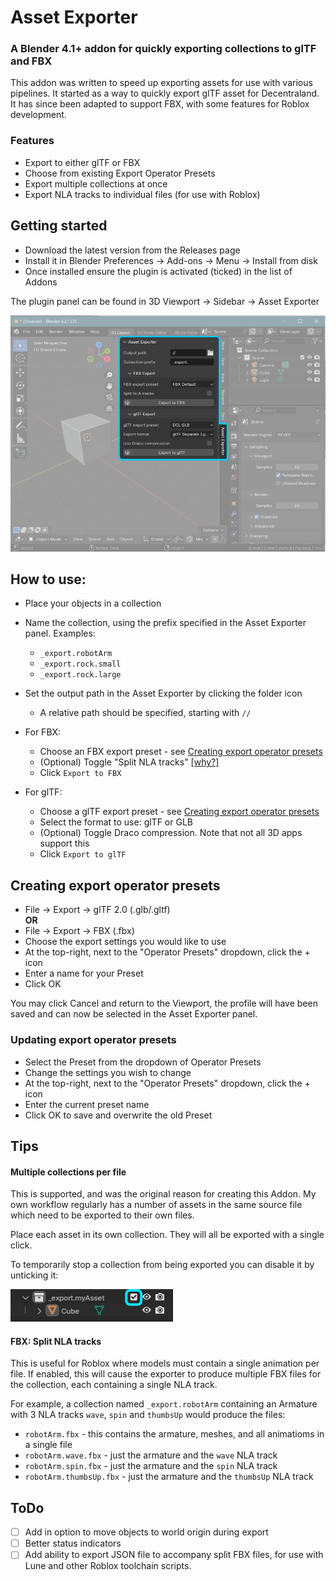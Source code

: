 # Asset Exporter

### A Blender 4.1+ addon for quickly exporting collections to glTF and FBX


This addon was written to speed up exporting assets for use with various pipelines. It started as a way to quickly export glTF asset for Decentraland. It has since been adapted to support FBX, with some features for Roblox development.


### Features

- Export to either glTF or FBX
- Choose from existing Export Operator Presets
- Export multiple collections at once
- Export NLA tracks to individual files (for use with Roblox)

## Getting started

- Download the latest version from the Releases page
- Install it in Blender Preferences -> Add-ons -> Menu -> Install from disk
- Once installed ensure the plugin is activated (ticked) in the list of Addons

The plugin panel can be found in 3D Viewport -> Sidebar -> Asset Exporter


![blender ui panel location](./assets/blender-ui-location.png)


How to use:
--

* Place your objects in a collection 
* Name the collection, using the prefix specified in the Asset Exporter panel. Examples:
    * `_export.robotArm`
    * `_export.rock.small`
    * `_export.rock.large`

* Set the output path in the Asset Exporter by clicking the folder icon
    * A relative path should be specified, starting with `//` 

* For FBX:
    * Choose an FBX export preset - see [Creating export operator presets](#creating-export-operator-presets)
    * (Optional) Toggle "Split NLA tracks" [[why?]](#fbx-split-nla-tracks)
    * Click `Export to FBX`

* For glTF:
    * Choose a glTF export preset - see [Creating export operator presets](#creating-export-operator-presets)
    * Select the format to use: glTF or GLB
    * (Optional) Toggle Draco compression. Note that not all 3D apps support this
    * Click `Export to glTF`



## Creating export operator presets

* File -> Export -> glTF 2.0 (.glb/.gltf)  
    **OR**    
* File -> Export -> FBX (.fbx)
* Choose the export settings you would like to use
* At the top-right, next to the "Operator Presets" dropdown, click the + icon
* Enter a name for your Preset
* Click OK

You may click Cancel and return to the Viewport, the profile will have been saved and can now be selected in the Asset Exporter panel.


### Updating export operator presets

* Select the Preset from the dropdown of Operator Presets
* Change the settings you wish to change
* At the top-right, next to the "Operator Presets" dropdown, click the + icon
* Enter the current preset name
* Click OK to save and overwrite the old Preset



## Tips

#### Multiple collections per file

This is supported, and was the original reason for creating this Addon. My own workflow regularly has a number of assets in the same source file which need to be exported to their own files.

Place each asset in its own collection. They will all be exported with a single click.

To temporarily stop a collection from being exported you can disable it by unticking it:

![Disable a collection in Blender](./assets/blender-disable-collection.png)


#### FBX: Split NLA tracks

This is useful for Roblox where models must contain a single animation per file. If enabled, this will cause the exporter to produce multiple FBX files for the collection, each containing a single NLA track. 

For example, a collection named `_export.robotArm` containing an Armature with 3 NLA tracks `wave`, `spin` and `thumbsUp` would produce the files:

- `robotArm.fbx` - this contains the armature, meshes, and all animatioms in a single file
- `robotArm.wave.fbx` - just the armature and the `wave` NLA track
- `robotArm.spin.fbx` - just the armature and the `spin` NLA track
- `robotArm.thumbsUp.fbx` - just the armature and the `thumbsUp` NLA track


## ToDo

- [ ] Add in option to move objects to world origin during export
- [ ] Better status indicators  
- [ ] Add ability to export JSON file to accompany split FBX files, for use with Lune and other Roblox toolchain scripts.